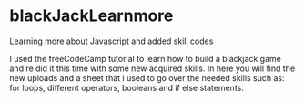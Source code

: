 # blackJackLearnmore
Learning more about Javascript and added skill codes

I used the freeCodeCamp tutorial to learn how to build a blackjack game and re did it this time with some new acquired skills. In here you will find
the new uploads and a sheet that i used to go over the needed skills such as: for loops, different operators, booleans and if else statements.
